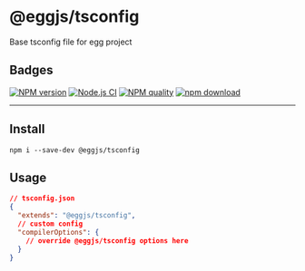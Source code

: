 # @eggjs/tsconfig

Base tsconfig file for egg project

## Badges

[![NPM version][npm-image]][npm-url]
[![Node.js CI](https://github.com/eggjs/tsconfig/actions/workflows/nodejs.yml/badge.svg)](https://github.com/eggjs/tsconfig/actions/workflows/nodejs.yml)
[![NPM quality][quality-image]][quality-url]
[![npm download][download-image]][download-url]

[npm-image]: https://img.shields.io/npm/v/@eggjs/tsconfig.svg?style=flat-square
[npm-url]: https://npmjs.org/package/@eggjs/tsconfig
[quality-image]: http://npm.packagequality.com/shield/@eggjs/tsconfig.svg?style=flat-square
[quality-url]: http://packagequality.com/#?package=@eggjs/tsconfig
[download-image]: https://img.shields.io/npm/dm/@eggjs/tsconfig.svg?style=flat-square
[download-url]: https://npmjs.org/package/@eggjs/tsconfig

--------------------

## Install

```shell
npm i --save-dev @eggjs/tsconfig
```

## Usage

```json
// tsconfig.json
{
  "extends": "@eggjs/tsconfig",
  // custom config
  "compilerOptions": {
    // override @eggjs/tsconfig options here
  }
}
```
